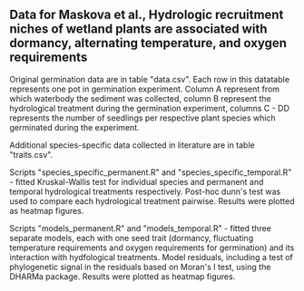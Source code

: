 ## Data for Maskova et al., Hydrologic recruitment niches of wetland plants are associated with dormancy, alternating temperature, and oxygen requirements

Original germination data are in table "data.csv". Each row in this datatable represents one pot in germination experiment. Column A represent from which waterbody the sediment was collected, column B represent the hydrological treatment during the germination experiment, columns C - DD represents the number of seedlings per respective plant species which germinated during the experiment. 

Additional species-specific data collected in literature are in table "traits.csv".

Scripts "species_specific_permanent.R" and "species_specific_temporal.R" - fitted Kruskal-Wallis test for individual species and permanent and temporal hydrological treatments respectively. Post-hoc dunn's test was used to compare each hydrological treatment pairwise. Results were plotted as heatmap figures.


Scripts "models_permanent.R" and "models_temporal.R" - fitted three separate models, each with one seed trait (dormancy, fluctuating temperature requirements and oxygen requirements for germination) and its interaction with hydfological treatments. Model residuals, including a test of phylogenetic signal in the residuals based on Moran's I test, using the DHARMa package.
Results were plotted as heatmap figures.


